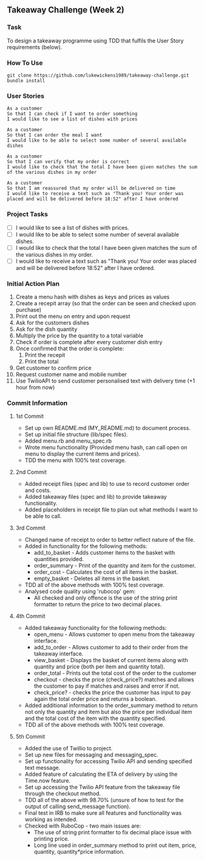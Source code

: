 ## Takeaway Challenge (Week 2)

### Task
To design a takeaway programme using TDD that fulfils the User Story requirements (below).

### How To Use
    git clone https://github.com/lukewickens1989/takeaway-challenge.git
    bundle install
### User Stories


    As a customer
    So that I can check if I want to order something
    I would like to see a list of dishes with prices
    
    As a customer
    So that I can order the meal I want
    I would like to be able to select some number of several available dishes
    
    As a customer
    So that I can verify that my order is correct
    I would like to check that the total I have been given matches the sum of the various dishes in my order
    
    As a customer
    So that I am reassured that my order will be delivered on time
    I would like to receive a text such as "Thank you! Your order was placed and will be delivered before 18:52" after I have ordered

### Project Tasks

 - [ ] I would like to see a list of dishes with prices.
 - [ ] I would like to be able to select some number of several available dishes.
 - [ ] I would like to check that the total I have been given matches the sum of the various dishes in my order.
 - [ ] I would like to receive a text such as "Thank you! Your order was placed and will be delivered before 18:52" after I have ordered.

### Initial Action Plan
  1. Create a menu hash with dishes as keys and prices as values
  2. Create a recepit array (so that the order can be seen and checked upon purchase)
  3. Print out the menu on entry and upon request
  4. Ask for the customers dishes
  5. Ask for the dish quantity
  6. Multiply the price by the quantity to a total variable
  7. Check if order is complete after every customer dish entry
  8. Once confirmed that the order is complete:
     1. Print the recepit
     2. Print the total
  9. Get customer to confirm price
  10. Request customer name and mobile number
  11. Use TwilioAPI to send customer personalised text with delivery time (+1 hour from now)

### Commit Information
1. 1st Commit
    * Set up own README.md (MY_README.md) to document process.
    * Set up initial file structure (lib/spec files).
    * Added menu.rb and menu_spec.rb
    * Wrote menu functionality (Provided menu hash, can call open on menu to display the current items and prices).
    * TDD the menu with 100% test coverage.
  
2. 2nd Commit
    * Added receipt files (spec and lib) to use to record customer order and costs.
    * Added takeaway files (spec and lib) to provide takeaway functionality.
    * Added placeholders in receipt file to plan out what methods I want to be able to call.

3. 3rd Commit
    * Changed name of receipt to order to better reflect nature of the file.
    * Added in functionality for the following methods:
        * add_to_basket - Adds customer items to the basket with quantities provided.
        * order_summary - Print of the quantity and item for the customer.
        * order_cost - Calculates the cost of all items in the basket.
        * empty_basket - Deletes all items in the basket.
    * TDD all of the above methods with 100% test coverage.
    * Analysed code quality using 'rubocop' gem:
        * All checked and only offence is the use of the string print formatter to return the price to two decimal places.

4. 4th Commit
    * Added takeaway functionality for the following methods:
        * open_menu - Allows customer to open menu from the takeaway interface.
        * add_to_order - Allows customer to add to their order from the takeaway interface.
        * view_basket - Displays the basket of current items along with quantity and price (both per item and quantity total).
        * order_total - Prints out the total cost of the order to the customer
        * checkout - checks the price (check_price?) matches and allows the customer to pay if matches and raises and error if not.
        * check_price? - checks the price the customer has input to pay again the total order price and returns a boolean.
    * Added additional information to the order_summary method to return not only the quantity and item but also the price per       individual item and the total cost of the item with the quantity specified.
    * TDD all of the above methods with 100% test coverage.
  
5. 5th Commit
    * Added the use of Twillio to project.
    * Set up new files for messaging and messaging_spec.
    * Set up functionality for accessing Twilio API and sending specified text message.
    * Added feature of calculating the ETA of delivery by using the Time.now feature.
    * Set up accessing the Twilio API feature from the takeaway file through the checkout method.
    * TDD all of the above with 98.70% (unsure of how to test for the output of calling send_message function).
    * Final test in IRB to make sure all features and functionality was working as intended.
    * Checked with RuboCop - two main issues are:
      *  The use of string print formatter to fix decimal place issue with printing price.
      *  Long line used in order_summary method to print out item, price, quantity, quantity*price information.

